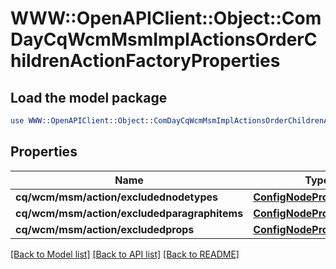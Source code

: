 # WWW::OpenAPIClient::Object::ComDayCqWcmMsmImplActionsOrderChildrenActionFactoryProperties

## Load the model package
```perl
use WWW::OpenAPIClient::Object::ComDayCqWcmMsmImplActionsOrderChildrenActionFactoryProperties;
```

## Properties
Name | Type | Description | Notes
------------ | ------------- | ------------- | -------------
**cq/wcm/msm/action/excludednodetypes** | [**ConfigNodePropertyArray**](ConfigNodePropertyArray.md) |  | [optional] 
**cq/wcm/msm/action/excludedparagraphitems** | [**ConfigNodePropertyArray**](ConfigNodePropertyArray.md) |  | [optional] 
**cq/wcm/msm/action/excludedprops** | [**ConfigNodePropertyArray**](ConfigNodePropertyArray.md) |  | [optional] 

[[Back to Model list]](../README.md#documentation-for-models) [[Back to API list]](../README.md#documentation-for-api-endpoints) [[Back to README]](../README.md)


